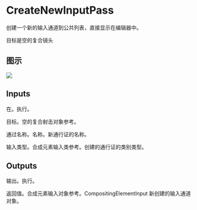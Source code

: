 # CreateNewInputPass

创建一个新的输入通道到公共列表，直接显示在编辑器中。

目标是空的复合镜头

## 图示

![]($-20221218-18293867.png)

## Inputs

在。执行。

目标。空的复合射击对象参考。

通过名称。名称。新通行证的名称。

输入类型。合成元素输入类参考。创建的通行证的类别类型。 

## Outputs

输出。执行。

返回值。合成元素输入对象参考。CompositingElementInput 新创建的输入通道对象。
